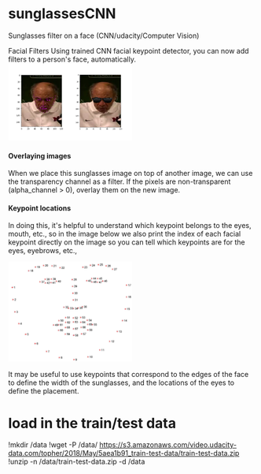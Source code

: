 # sunglassesCNN
Sunglasses filter on a face (CNN/udacity/Computer Vision)

Facial Filters
Using trained CNN facial keypoint detector, you can now add filters to a person's face, automatically. 
<img src="/images/face_filter_ex.png" width=50% height=50%/>

#### Overlaying images

When we place this sunglasses image on top of another image, we can use the transparency channel as a filter.
If the pixels are non-transparent (alpha_channel > 0), overlay them on the new image.

#### Keypoint locations

In doing this, it's helpful to understand which keypoint belongs to the eyes, mouth, etc., so in the image below we also print the index of each facial keypoint directly on the image so you can tell which keypoints are for the eyes, eyebrows, etc.,

<img src="/images/landmarks_numbered.jpg" width=50% height=50%/>

It may be useful to use keypoints that correspond to the edges of the face to define the width of the sunglasses, and the locations of the eyes to define the placement.


# load in the train/test data
!mkdir /data
!wget -P /data/ https://s3.amazonaws.com/video.udacity-data.com/topher/2018/May/5aea1b91_train-test-data/train-test-data.zip
!unzip -n /data/train-test-data.zip -d /data